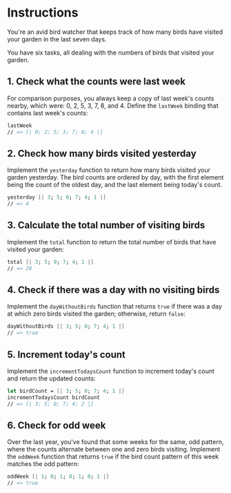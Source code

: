 # Instructions

You're an avid bird watcher that keeps track of how many birds have visited your garden in the last seven days.

You have six tasks, all dealing with the numbers of birds that visited your garden.

## 1. Check what the counts were last week

For comparison purposes, you always keep a copy of last week's counts nearby, which were: 0, 2, 5, 3, 7, 8, and 4. Define the `lastWeek` binding that contains last week's counts:

```fsharp
lastWeek
// => [| 0; 2; 5; 3; 7; 8; 4 |]
```

## 2. Check how many birds visited yesterday

Implement the `yesterday` function to return how many birds visited your garden yesterday. The bird counts are ordered by day, with the first element being the count of the oldest day, and the last element being today's count.

```fsharp
yesterday [| 3; 5; 0; 7; 4; 1 |]
// => 4
```

## 3. Calculate the total number of visiting birds

Implement the `total` function to return the total number of birds that have visited your garden:

```fsharp
total [| 3; 5; 0; 7; 4; 1 |]
// => 20
```

## 4. Check if there was a day with no visiting birds

Implement the `dayWithoutBirds` function that returns `true` if there was a day at which zero birds visited the garden; otherwise, return `false`:

```fsharp
dayWithoutBirds [| 3; 5; 0; 7; 4; 1 |]
// => true
```

## 5. Increment today's count

Implement the `incrementTodaysCount` function to increment today's count and return the updated counts:

```fsharp
let birdCount = [| 3; 5; 0; 7; 4; 1 |]
incrementTodaysCount birdCount
// => [| 3; 5; 0; 7; 4; 2 |]
```

## 6. Check for odd week

Over the last year, you've found that some weeks for the same, odd pattern, where the counts alternate between one and zero birds visiting. Implement the `oddWeek` function that returns `true` if the bird count pattern of this week matches the odd pattern:

```fsharp
oddWeek [| 1; 0; 1; 0; 1; 0; 1 |]
// => true
```
 
